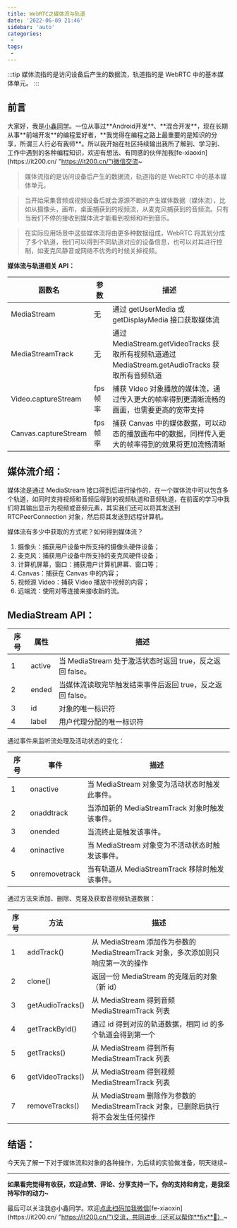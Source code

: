 ```yaml
---
title: WebRTC之媒体流与轨道
date: '2022-06-09 21:46'
sidebar: 'auto'
categories:
 - 
tags:
 - 
---
```


:::tip
媒体流指的是访问设备后产生的数据流，轨道指的是 WebRTC 中的基本媒体单元。
:::

<!-- more -->

## 前言

大家好，我是[小鑫同学](https://it200.cn/ "https://it200.cn/")。一位从事过**Android开发**、**混合开发**，现在长期从事**前端开发**的编程爱好者，**我觉得在编程之路上最重要的是知识的分享，所谓三人行必有我师**。所以我开始在社区持续输出我所了解到、学习到、工作中遇到的各种编程知识，欢迎有想法、有同感的伙伴加我[fe-xiaoxin](https://it200.cn/ "https://it200.cn/")微信交流~

> 媒体流指的是访问设备后产生的数据流，轨道指的是 WebRTC 中的基本媒体单元。


> 当开始采集音频或视频设备后就会源源不断的产生媒体数据（媒体流），比如从摄像头，画布，桌面捕获到的视频流，从麦克风捕获到的音频流。只有当我们不停的接收到媒体流才能看到视频和听到音乐。
> 


> 在实际应用场景中这些媒体流将由更多种数据组成，WebRTC 将其划分成了多个轨道，我们可以得到不同轨道对应的设备信息，也可以对其进行控制，如麦克风静音或网络不优秀的时候关掉视频。


**媒体流与轨道相关 API：**

| 函数名                  | 参数     | 描述                                                                           |
| -------------------- | ------ | ---------------------------------------------------------------------------- |
| MediaStream          | 无      | 通过 getUserMedia 或 getDisplayMedia 接口获取媒体流                                    |
| MediaStreamTrack     | 无      | 通过 MediaStream.getVideoTracks 获取所有视频轨道通过 MediaStream.getAudioTracks 获取所有音频轨道 |
| Video.captureStream  | fps 帧率 | 捕获 Video 对象播放的媒体流，通过传入更大的帧率得到更清晰流畅的画面，也需要更高的宽带支持                             |
| Canvas.captureStream | fps 帧率 | 捕获 Canvas 中的媒体数据，可以动态的播放画布中的数据，同样传入更大的帧率得到的效果将更加流畅清晰                         |

## 媒体流介绍：

媒体流是通过 MediaStream 接口得到后进行操作的，在一个媒体流中可以包含多个轨道，如同时支持视频和音频后得到的视频轨道和音频轨道，在前面的学习中我们将其输出显示为视频或音频元素，其实我们还可以将其发送到 RTCPeerConnection 对象，然后将其发送到远程计算机。

媒体流有多少中获取的方式呢？如何得到媒体流？

1.  摄像头：捕获用户设备中所支持的摄像头硬件设备；
1.  麦克风：捕获用户设备中所支持的麦克风硬件设备；
1.  计算机屏幕，窗口：捕获用户计算机屏幕、窗口等；
1.  Canvas：捕获在 Canvas 中的内容；
1.  视频源 Video：捕获 Video 播放中视频的内容；
1.  远端流：使用对等连接来接收新的流。

## MediaStream API：

| **序号** | **属性** | **描述**                                   |
| ------ | ------ | ---------------------------------------- |
| 1      | active | 当 MediaStream 处于激活状态时返回 true，反之返回 false。 |
| 2      | ended  | 当媒体流读取完毕触发结束事件后返回 true，反之返回 false。       |
| 3      | id     | 对象的唯一标识符                                 |
| 4      | label  | 用户代理分配的唯一标识符                             |

通过事件来监听流处理及活动状态的变化：

| **序号** | **事件**        | **描述**                           |
| ------ | ------------- | -------------------------------- |
| 1      | onactive      | 当 MediaStream 对象变为活动状态时触发此事件。    |
| 2      | onaddtrack    | 当添加新的 MediaStreamTrack 对象时触发该事件。 |
| 3      | onended       | 当流终止是触发该事件。                      |
| 4      | oninactive    | 当 MediaStream 对象变为不活动状态时触发该事件。   |
| 5      | onremovetrack | 当有轨道从 MediaStreamTrack 移除时触发该事件。 |

通过方法来添加、删除、克隆及获取音视频轨道数据：

| **序号** | **方法**           | **描述**                                                    |
| ------ | ---------------- | --------------------------------------------------------- |
| 1      | addTrack()       | 从 MediaStream 添加作为参数的 MediaStreamTrack 对象，多次添加则只响应第一次的操作  |
| 2      | clone()          | 返回一份 MediaStream 的克隆后的对象（新 id）                            |
| 3      | getAudioTracks() | 从 MediaStream 得到音频 MediaStreamTrack 列表                    |
| 4      | getTrackById()   | 通过 id 得到对应的轨道数据，相同 id 的多个轨道会得到第一个                         |
| 5      | getTracks()      | 从 MediaStream 得到所有 MediaStreamTrack 列表                    |
| 6      | getVideoTracks() | 从 MediaStream 得到视频 MediaStreamTrack 列表                    |
| 7      | removeTracks()   | 从 MediaStream 删除作为参数的 MediaStreamTrack 对象，已删除后执行将不会发生任何操作 |

## 结语：

今天先了解一下对于媒体流和对象的各种操作，为后续的实验做准备，明天继续~

* * *

**如果看完觉得有收获，欢迎点赞、评论、分享支持一下。你的支持和肯定，是我坚持写作的动力~**

最后可以关注我@小鑫同学。欢迎[点此扫码加我微信](https://it200.cn/ "https://it200.cn/")[fe-xiaoxin](https://it200.cn/ "https://it200.cn/")交流，共同进步（还可以帮你**fix**🐛）~
